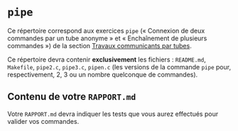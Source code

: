 #   `pipe`

Ce répertoire correspond aux exercices `pipe` (« Connexion de deux
commandes par un tube anonyme » et « Enchaînement de plusieurs
commandes ») de la section
[Travaux communicants par tubes](https://www.fil.univ-lille1.fr/~hym/e/pds/tp/tdps-tube.html).

Ce répertoire devra contenir **exclusivement** les fichiers :
`README.md`, `Makefile`, `pipe2.c`, `pipe3.c`, `pipen.c` (les versions
de la commande `pipe` pour, respectivement, 2, 3 ou un nombre
quelconque de commandes).


##  Contenu de votre `RAPPORT.md`

Votre `RAPPORT.md` devra indiquer les tests que vous aurez effectués
pour valider vos commandes.
